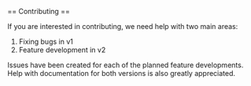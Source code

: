 == Contributing ==

If you are interested in contributing, we need help with two main areas:

1. Fixing bugs in v1
2. Feature development in v2

Issues have been created for each of the planned feature developments. Help with documentation for both versions is also greatly appreciated.
